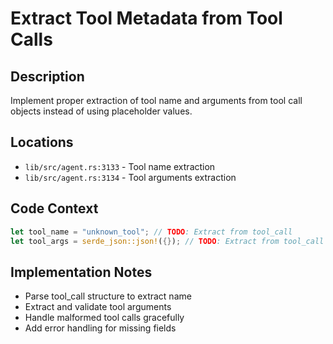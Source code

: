 # Extract Tool Metadata from Tool Calls

## Description
Implement proper extraction of tool name and arguments from tool call objects instead of using placeholder values.

## Locations
- `lib/src/agent.rs:3133` - Tool name extraction
- `lib/src/agent.rs:3134` - Tool arguments extraction

## Code Context
```rust
let tool_name = "unknown_tool"; // TODO: Extract from tool_call
let tool_args = serde_json::json!({}); // TODO: Extract from tool_call
```

## Implementation Notes
- Parse tool_call structure to extract name
- Extract and validate tool arguments
- Handle malformed tool calls gracefully
- Add error handling for missing fields